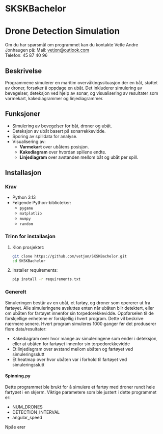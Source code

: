 # SKSKBachelor

# **Drone Detection Simulation**
Om du har spørsmål om programmet kan du kontakte Vetle Andre Jonhaugen på:
  Mail: vetjon@outlook.com  
  Telefon: 45 87 40 96

## **Beskrivelse**
Programmene simulerer en maritim overvåkingssituasjon der en båt, støttet av droner, forsøker å oppdage en ubåt. Det inkluderer simulering av bevegelser, deteksjon ved hjelp av sonar, og visualisering av resultater som varmekart, kakediagrammer og linjediagrammer.

## **Funksjoner**
- Simulering av bevegelser for båt, droner og ubåt.
- Deteksjon av ubåt basert på sonarrekkevidde.
- Sporing av spilldata for analyse.
- Visualisering av:
  - **Varmekart** over ubåtens posisjon.
  - **Kakediagram** over hvordan spillene endte.
  - **Linjediagram** over avstanden mellom båt og ubåt per spill.

## **Installasjon**
### **Krav**
- Python 3.13
- Følgende Python-biblioteker:
  - `pygame`
  - `matplotlib`
  - `numpy`
  - `random`

### **Trinn for installasjon**
1. Klon prosjektet:
   ```bash
   git clone https://github.com/vetjon/SKSKBachelor.git
   cd SKSKBachelor
2. Installer requirements:
   ```bash
   pip install -r requirements.txt

### Generelt
Simuleringen består av en ubåt, et fartøy, og droner som opererer ut fra fartøyet. Alle simuleringene avsluttes enten når ubåten blir detektert, eller om ubåten for fartøyet innenfor sin torpedorekkevidde. Oppførselen til de forskjellige enhetene er forskjellig i hvert program. Dette vil beskrive nærmere senere. Hvert program simuleres 1000 ganger før det produserer flere data/resultater:
  - Kakediagram over hvor mange av simuleringene som ender i deteksjon, eller at ubåten for fartøyet innenfor sin torpedorekkevidde
  - Et linjediagram over avstand mellom ubåten og fartøyet ved simuleringsslutt
  - Et heatmap over hvor ubåten var i forhold til fartøyet ved simuleringsslutt


#### Spinning.py
  Dette programmet ble brukt for å simulere et fartøy med droner rundt hele fartyøet i en skjerm. Viktige parametere som ble justert i dette programmet er: 
  
  - NUM_DRONES
  - DETECTION_INTERVAL
  - angular_speed

  Npåe
  erer
  
